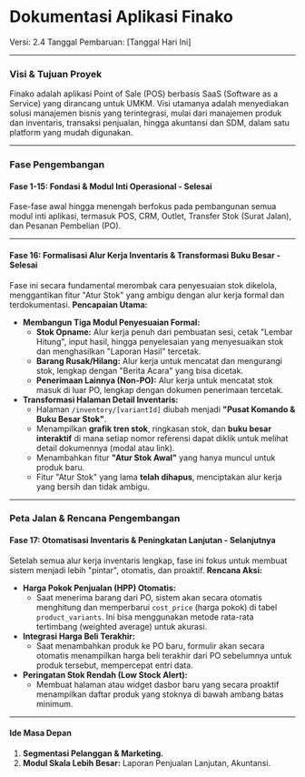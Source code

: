 # Dokumentasi Aplikasi Finako

Versi: 2.4
Tanggal Pembaruan: [Tanggal Hari Ini]

---

### **Visi & Tujuan Proyek**

Finako adalah aplikasi Point of Sale (POS) berbasis SaaS (Software as a Service) yang dirancang untuk UMKM. Visi utamanya adalah menyediakan solusi manajemen bisnis yang terintegrasi, mulai dari manajemen produk dan inventaris, transaksi penjualan, hingga akuntansi dan SDM, dalam satu platform yang mudah digunakan.

---

### **Fase Pengembangan**

#### **Fase 1-15: Fondasi & Modul Inti Operasional - Selesai**
Fase-fase awal hingga menengah berfokus pada pembangunan semua modul inti aplikasi, termasuk POS, CRM, Outlet, Transfer Stok (Surat Jalan), dan Pesanan Pembelian (PO).

---

#### **Fase 16: Formalisasi Alur Kerja Inventaris & Transformasi Buku Besar - Selesai**
Fase ini secara fundamental merombak cara penyesuaian stok dikelola, menggantikan fitur "Atur Stok" yang ambigu dengan alur kerja formal dan terdokumentasi.
**Pencapaian Utama:**
- **Membangun Tiga Modul Penyesuaian Formal:**
    - **Stok Opname:** Alur kerja penuh dari pembuatan sesi, cetak "Lembar Hitung", input hasil, hingga penyelesaian yang menyesuaikan stok dan menghasilkan "Laporan Hasil" tercetak.
    - **Barang Rusak/Hilang:** Alur kerja untuk mencatat dan mengurangi stok, lengkap dengan "Berita Acara" yang bisa dicetak.
    - **Penerimaan Lainnya (Non-PO):** Alur kerja untuk mencatat stok masuk di luar PO, lengkap dengan dokumen penerimaan tercetak.
- **Transformasi Halaman Detail Inventaris:**
    - Halaman `/inventory/[variantId]` diubah menjadi **"Pusat Komando & Buku Besar Stok"**.
    - Menampilkan **grafik tren stok**, ringkasan stok, dan **buku besar interaktif** di mana setiap nomor referensi dapat diklik untuk melihat detail dokumennya (modal atau link).
    - Menambahkan fitur **"Atur Stok Awal"** yang hanya muncul untuk produk baru.
    - Fitur "Atur Stok" yang lama **telah dihapus**, menciptakan alur kerja yang bersih dan tidak ambigu.

---

### **Peta Jalan & Rencana Pengembangan**

#### **Fase 17: Otomatisasi Inventaris & Peningkatan Lanjutan - Selanjutnya**
Setelah semua alur kerja inventaris lengkap, fase ini fokus untuk membuat sistem menjadi lebih "pintar", otomatis, dan proaktif.
**Rencana Aksi:**
- **Harga Pokok Penjualan (HPP) Otomatis:**
    - Saat menerima barang dari PO, sistem akan secara otomatis menghitung dan memperbarui `cost_price` (harga pokok) di tabel `product_variants`. Ini bisa menggunakan metode rata-rata tertimbang (weighted average) untuk akurasi.
- **Integrasi Harga Beli Terakhir:**
    - Saat menambahkan produk ke PO baru, formulir akan secara otomatis menampilkan harga beli terakhir dari PO sebelumnya untuk produk tersebut, mempercepat entri data.
- **Peringatan Stok Rendah (Low Stock Alert):**
    - Membuat halaman atau widget dasbor baru yang secara proaktif menampilkan daftar produk yang stoknya di bawah ambang batas minimum.

---

#### **Ide Masa Depan**
1.  **Segmentasi Pelanggan & Marketing.**
2.  **Modul Skala Lebih Besar:** Laporan Penjualan Lanjutan, Akuntansi.
